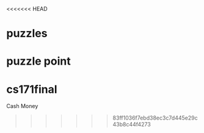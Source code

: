 <<<<<<< HEAD
# puzzles
puzzle point
=======
# cs171final
Cash Money
>>>>>>> 83ff1036f7ebd38ec3c7d445e29c43b8c44f4273
